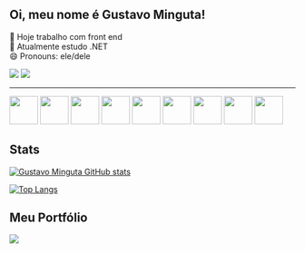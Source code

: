 ## Oi, meu nome é Gustavo Minguta! 

🔭 Hoje trabalho com front end <br>
🌱 Atualmente estudo .NET <br>
😄 Pronouns: ele/dele <br>

<a href="https://www.instagram.com/gustavominguta/" target="_blank"><img src="https://img.shields.io/badge/-Instagram-%23E4405F?style=for-the-badge&logo=instagram&logoColor=white" target="_blank"></a>
 <a href="https://www.linkedin.com/in/gustavominguta/" target="_blank"><img src="https://img.shields.io/badge/-LinkedIn-%230077B5?style=for-the-badge&logo=linkedin&logoColor=white" target="_blank"></a>
<hr>
<section>
<img width = 50px src="https://cdn.jsdelivr.net/gh/devicons/devicon/icons/react/react-original.svg" />
<img width= 50px src="https://cdn.jsdelivr.net/gh/devicons/devicon/icons/javascript/javascript-original.svg" />
<img width= 50px src="https://cdn.jsdelivr.net/gh/devicons/devicon/icons/typescript/typescript-original.svg" />
<img width=50px src="https://cdn.jsdelivr.net/gh/devicons/devicon/icons/sass/sass-original.svg" />
<img width=50px src="https://cdn.jsdelivr.net/gh/devicons/devicon/icons/nodejs/nodejs-plain.svg" />
<img width= 50px src="https://cdn.jsdelivr.net/gh/devicons/devicon@latest/icons/csharp/csharp-original.svg" />
<img width= 50px src="https://cdn.jsdelivr.net/gh/devicons/devicon@latest/icons/microsoftsqlserver/microsoftsqlserver-original.svg" /> 
<img width=50px src="https://cdn.jsdelivr.net/gh/devicons/devicon/icons/git/git-original.svg" />
<img width=50px src="https://cdn.jsdelivr.net/gh/devicons/devicon/icons/vscode/vscode-original.svg" />          
          
          
          

          
          
          
</section>

## Stats
  
[![Gustavo Minguta GitHub stats](https://github-readme-stats.vercel.app/api?username=mIINguta&show_icons=true&theme=dark)](https://github.com/mIINguta/github-readme-stats)



[![Top Langs](https://github-readme-stats.vercel.app/api/top-langs/?username=mIINguta&layout=compact&theme=dark)](https://github.com/mIINguta/github-readme-stats)


## Meu Portfólio
  <a href="https://github.com/mIINguta/portfolio">
  <img align="center" src="https://github-readme-stats.vercel.app/api/pin/?username=mIINguta&repo=portfolio&theme=dark" />
</a>


          
